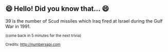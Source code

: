 ## 😄 Hello! Did you know that... 😄
39 is the number of Scud missiles which Iraq fired at Israel during the Gulf War in 1991.

<sup>(come back in 5 minutes for the next trivia)</sup>


<sup>Credits: http://numbersapi.com</sup>

